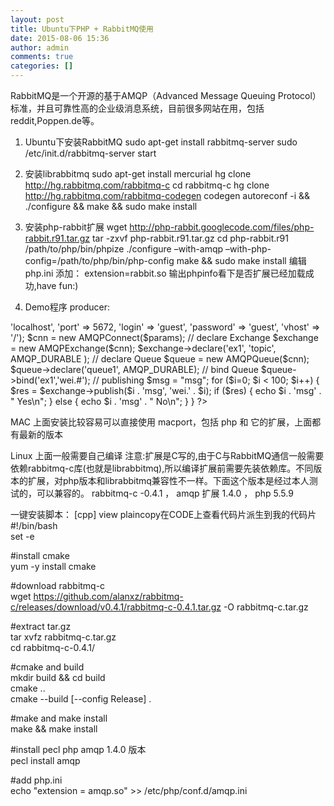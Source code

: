 ```yaml
---
layout: post
title: Ubuntu下PHP + RabbitMQ使用
date: 2015-08-06 15:36
author: admin
comments: true
categories: []
---
```

RabbitMQ是一个开源的基于AMQP（Advanced Message Queuing Protocol）标准，并且可靠性高的企业级消息系统，目前很多网站在用，包括reddit,Poppen.de等。

1. Ubuntu下安装RabbitMQ
sudo apt-get install rabbitmq-server
sudo /etc/init.d/rabbitmq-server start

2. 安装librabbitmq
sudo apt-get install mercurial
hg clone http://hg.rabbitmq.com/rabbitmq-c
cd rabbitmq-c
hg clone http://hg.rabbitmq.com/rabbitmq-codegen codegen
autoreconf -i && ./configure && make && sudo make install

3. 安装php-rabbit扩展
wget http://php-rabbit.googlecode.com/files/php-rabbit.r91.tar.gz
tar -zxvf php-rabbit.r91.tar.gz
cd php-rabbit.r91
/path/to/php/bin/phpize
./configure –with-amqp –with-php-config=/path/to/php/bin/php-config
make && sudo make install
编辑 php.ini 添加：
extension=rabbit.so
输出phpinfo看下是否扩展已经加载成功,have fun:)

4. Demo程序
producer:

<?php
/**
 * producer demo
 *
 * @author wei
 * @version $Id$
 **/
$params = array('host' =>'localhost',
                'port' => 5672,
                'login' => 'guest',
                'password' => 'guest',
                'vhost' => '/');
$cnn = new AMQPConnect($params);
 
// declare Exchange
$exchange = new AMQPExchange($cnn);
$exchange->declare('ex1', 'topic', AMQP_DURABLE );
 
// declare Queue
$queue = new AMQPQueue($cnn);  
$queue->declare('queue1', AMQP_DURABLE); 
 
// bind Queue
$queue->bind('ex1','wei.#');
 
// publishing
$msg = "msg";
 
for ($i=0; $i < 100; $i++) { 
	$res = $exchange->publish($i . 'msg', 'wei.' . $i);
	if ($res) {
		echo $i . 'msg' . " Yes\n";
	} else {
		echo $i . 'msg' . " No\n";
	}
}
 
?>



MAC 上面安装比较容易可以直接使用 macport，包括 php 和 它的扩展，上面都有最新的版本

Linux 上面一般需要自己编译
注意:扩展是C写的,由于C与RabbitMQ通信一般需要依赖rabbitmq-c库(也就是librabbitmq),所以编译扩展前需要先装依赖库。不同版本的扩展，对php版本和librabbitmq兼容性不一样。下面这个版本是经过本人测试的，可以兼容的。
rabbitmq-c -0.4.1 ， amqp 扩展 1.4.0 ， php 5.5.9

一键安装脚本：
[cpp] view plaincopy在CODE上查看代码片派生到我的代码片
#!/bin/bash  
set -e  
  
#install cmake  
yum -y install cmake  
  
#download rabbitmq-c  
wget https://github.com/alanxz/rabbitmq-c/releases/download/v0.4.1/rabbitmq-c-0.4.1.tar.gz -O rabbitmq-c.tar.gz  
  
#extract tar.gz  
tar xvfz rabbitmq-c.tar.gz  
cd rabbitmq-c-0.4.1/  
  
#cmake and build  
mkdir build && cd build  
cmake ..  
cmake --build [--config Release] .  
  
#make and make install  
make && make install  
  
#install pecl php amqp 1.4.0 版本  
pecl install amqp  
  
#add php.ini  
echo "extension = amqp.so" >> /etc/php/conf.d/amqp.ini  
